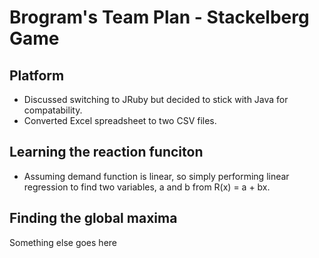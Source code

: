 Brogram's Team Plan - Stackelberg Game
======================================

Platform
--------
* Discussed switching to JRuby but decided to stick with Java for
compatability.
* Converted Excel spreadsheet to two CSV files.

Learning the reaction funciton
------------------------------
* Assuming demand function is linear, so simply performing linear
  regression to find two variables, a and b from R(x) = a + bx.

Finding the global maxima
-------------------------
Something else goes here 
